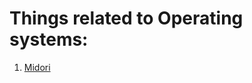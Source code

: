 # Things related to Operating systems:
1. [Midori](http://joeduffyblog.com/2015/11/03/blogging-about-midori/)
